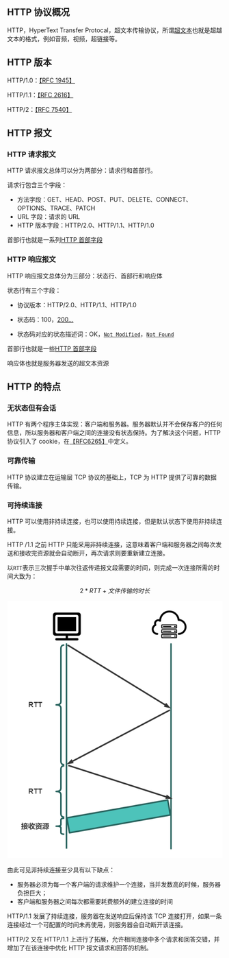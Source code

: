 ## HTTP 协议概况

HTTP，HyperText Transfer Protocal，超文本传输协议，所谓[超文本](https://www.w3.org/WhatIs.html)也就是超越文本的格式，例如音频，视频，超链接等。

## HTTP 版本

HTTP/1.0：[【RFC 1945】](https://tools.ietf.org/html/rfc1945)

HTTP/1.1：[【RFC 2616】](https://tools.ietf.org/html/rfc2616)

HTTP/2：[【RFC 7540】](https://tools.ietf.org/html/rfc7540)

## HTTP 报文

### HTTP 请求报文

HTTP 请求报文总体可以分为两部分：请求行和首部行。

请求行包含三个字段：

- 方法字段：GET、HEAD、POST、PUT、DELETE、CONNECT、OPTIONS、TRACE、PATCH
- URL 字段：请求的 URL
- HTTP 版本字段：HTTP/2.0、HTTP/1.1、HTTP/1.0

首部行也就是一系列[HTTP 首部字段](https://developer.mozilla.org/en-US/docs/Web/HTTP/Headers)

### HTTP 响应报文

HTTP 响应报文总体分为三部分：状态行、首部行和响应体

状态行有三个字段：

- 协议版本：HTTP/2.0、HTTP/1.1、HTTP/1.0
- 状态码：100，[200...](https://developer.mozilla.org/en-US/docs/Web/HTTP/Status)

- 状态码对应的状态描述词：OK，[`Not Modified`](https://developer.mozilla.org/en-US/docs/Web/HTTP/Status/304)，[`Not Found`](https://developer.mozilla.org/en-US/docs/Web/HTTP/Status/404)

首部行也就是一些[HTTP 首部字段](https://developer.mozilla.org/en-US/docs/Web/HTTP/Headers)

响应体也就是服务器发送的超文本资源

## HTTP 的特点

### 无状态但有会话

HTTP 有两个程序主体实现：客户端和服务器。服务器默认并不会保存客户的任何信息，所以服务器和客户端之间的连接没有状态保持。为了解决这个问题，HTTP 协议引入了 cookie，在[【RFC6265】](https://tools.ietf.org/html/rfc6265)中定义。

### 可靠传输

HTTP 协议建立在运输层 TCP 协议的基础上，TCP 为 HTTP 提供了可靠的数据传输。

### 可持续连接

HTTP 可以使用非持续连接，也可以使用持续连接，但是默认状态下使用非持续连接。

HTTP /1.1 之前 HTTP 只能采用非持续连接，这意味着客户端和服务器之间每次发送和接收完资源就会自动断开，再次请求则要重新建立连接。

以`RTT`表示三次握手中单次往返传递报文段需要的时间，则完成一次连接所需的时间大致为：

$$
2*RTT + 文件传输的时长
$$

![image-20210319000837877](../../images/image-20210319000837877.png)

由此可见非持续连接至少具有以下缺点：

- 服务器必须为每一个客户端的请求维护一个连接，当并发数高的时候，服务器负担巨大；
- 客户端和服务器之间每次都需要耗费额外的建立连接的时间

HTTP/1.1 发展了持续连接，服务器在发送响应后保持该 TCP 连接打开，如果一条连接经过一个可配置的时间未再使用，则服务器会自动断开该连接。

HTTP/2 又在 HTTP/1.1 上进行了拓展，允许相同连接中多个请求和回答交错，并增加了在该连接中优化 HTTP 报文请求和回答的机制。
